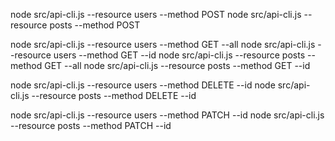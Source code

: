 node src/api-cli.js --resource users --method POST
node src/api-cli.js --resource posts --method POST

node src/api-cli.js --resource users --method GET --all
node src/api-cli.js --resource users --method GET --id
node src/api-cli.js --resource posts --method GET --all
node src/api-cli.js --resource posts --method GET --id

node src/api-cli.js --resource users --method DELETE --id
node src/api-cli.js --resource posts --method DELETE --id

node src/api-cli.js --resource users --method PATCH --id
node src/api-cli.js --resource posts --method PATCH --id
